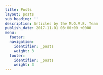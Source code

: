 ```yaml
---
title: Posts
layout: posts
sub_heading: ''
description: Articles by the M.O.V.E. Team
publish_date: 2017-11-01 03:00:00 +0000
menu:
  footer:
  navigation:
    identifier: _posts
    weight: 3
  footer:
    identifier: _posts
    weight: 3
---
```

